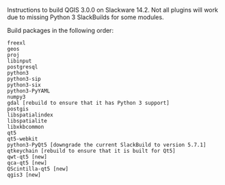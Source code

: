 Instructions to build QGIS 3.0.0 on Slackware 14.2. Not all plugins will work
due to missing Python 3 SlackBuilds for some modules.

Build packages in the following order:
```
freexl
geos
proj
libinput
postgresql
python3
python3-sip
python3-six
python3-PyYAML
numpy3
gdal [rebuild to ensure that it has Python 3 support]
postgis
libspatialindex
libspatialite
libxkbcommon
qt5
qt5-webkit
python3-PyQt5 [downgrade the current SlackBuild to version 5.7.1]
qtkeychain [rebuild to ensure that it is built for Qt5]
qwt-qt5 [new]
qca-qt5 [new]
QScintilla-qt5 [new]
qgis3 [new]
```
